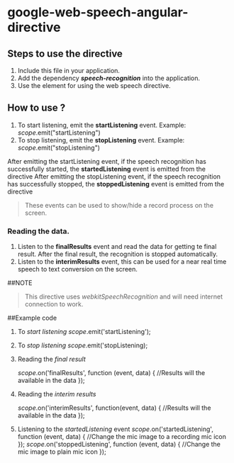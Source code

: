 # google-web-speech-angular-directive

## Steps to use the directive
1. Include this file in your application.
2. Add the dependency ***speech-recognition*** into the application.
3. Use the element <speech-listener></speech-listener> for using the web speech directive.

## How to use ?
1. To start listening, emit the **startListening** event.
Example: $scope.$emit("startListening")
2. To stop listening, emit the **stopListening** event.
Example: $scope.$emit("stopListening")


After emitting the startListening event, if the speech recognition has successfully started, the **startedListening** event is emitted from the directive
After emitting the stopListening event, if the speech recognition has successfully stopped, the **stoppedListening** event is emitted from the directive
> These events can be used to show/hide a record process on the screen.

### Reading the data.
1. Listen to the **finalResults** event and read the data for getting te final result. After the final result, the recognition is stopped automatically.
2. Listen to the **interimResults** event, this can be used for a near real time speech to text conversion on the screen.

##NOTE
>This directive uses *webkitSpeechRecognition* and will need internet connection to work.

##Example code
1. To *start listening*
$scope.$emit('startListening');

2. To *stop listening*
$scope.$emit('stopListening);

3. Reading the *final result*

    $scope.$on('finalResults', function (event, data) {
        //Results will the available in the data
    });

4. Reading the *interim results*

    $scope.$on('interimResults', function(event, data) {
        //Results will the available in the data
    });

5. Listening to the *startedListening* event
    $scope.$on('startedListening', function (event, data) {
        //Change the mic image to a recording mic icon
    });
    $scope.$on('stoppedListening', function (event, data) {
        //Change the mic image to plain mic icon
    });